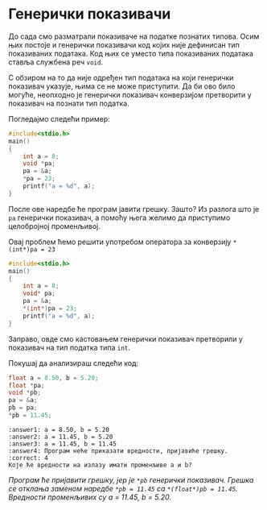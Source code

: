 # Генерички показивачи

До сада смо разматрали показиваче на податке познатих типова. Осим њих постоје и генерички показивачи код којих није дефинисан тип показиваних података. Код њих се уместо типа показиваних података ставља службена реч ``void``. 

С обзиром на то да није одређен тип података на који генерички показивач указује, њима се не може приступити. Да би ово било могуће, неопходно је генерички показивач конверзијом претворити у показивач на познати тип податка.

Погледајмо следећи пример: 

```c
#include<stdio.h>
main()
{
	int a = 8;
	void *pa;
	pa = &a;
	*pa = 23;
	printf("a = %d", a);
}
```

После ове наредбе ће програм јавити грешку. Зашто? Из разлога што је ``pа`` генерички показивач, а помоћу њега желимо да приступимо целобројној променљивој.

Овај проблем ћемо решити употребом оператора за конверзију `*(int*)pa = 23`

```c
#include<stdio.h>
main()
{
	int a = 8;
	void* pa;
	pa = &a;
	*(int*)pa = 23;
	printf("a = %d", a);
}
```

Заправо, овде смо кастовањем генерички показивач претворили у показивач на тип податка типа ``int``. 

Покушај да анализираш следећи код:

```c
float a = 8.50, b = 5.20;
float *pa;
void *pb;
pa = &a;
pb = pa;
*pb = 11.45;
```

```{mchoice}
:answer1: а = 8.50, b = 5.20
:answer2: а = 11.45, b = 5.20
:answer3: а = 11.45, b = 11.45
:answer4: Програм неће приказати вредности, пријавиће грешку.
:correct: 4
Које ће вредности на излазу имати променљиве a и b?
```

*Програм ће пријавити грешку, јер је `*pb` генерички показивач. Грешка
се отклања заменом наредбе `*pb = 11.45` са `*(float*)pb = 11.45`. Вредности
променљивих су a = 11.45, b = 5.20.*
